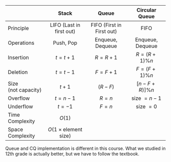 |                          |               Stack               |           Queue           |  Circular Queue   |
| ------------------------ | :-------------------------------: | :-----------------------: | :---------------: |
| Principle                |     LIFO (Last in first out)      | FIFO (First in First out) |       FIFO        |
| Operations               |             Push, Pop             |     Enqueue, Dequeue      | Enqueue, Dequeue  |
| Insertion                |             $t = t+1$             |         $R = R+1$         | $R = (R+1) \% n$  |
| Deletion                 |             $t = t-1$             |         $F = F+1$         | $F = (F+1) \% n$  |
| Size<br />(not capacity) |              $t+ 1$               |         $(R - F)$         | $[n - F+R)] \% n$ |
| Overflow                 |              $t=n-1$              |           $R=n$           |   size $= n-1$    |
| Underflow                |              $t=-1$               |           $F=n$           |    size $= 0$     |
| Time Complexity          |              $O(1)$               |                           |                   |
| Space Complexity         | $O(1 \times \text{element size})$ |                           |                   |

Queue and CQ implementation is different in this course. What we studied in 12th grade is actually better, but we have to follow the textbook.
